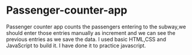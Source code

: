 # Passenger-counter-app
Passenger counter app counts the passengers entering to the subway,we should enter those entries manually as increment and we can see the previous entries as we save the data. I used basic HTML,CSS and JavaScript to build it. I have done it to practice javascript.
